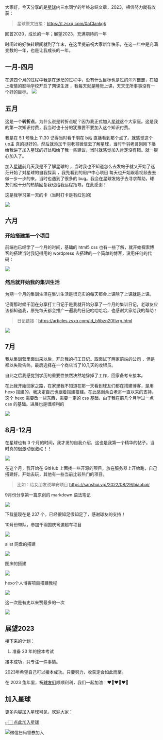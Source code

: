 大家好，今天分享的是[星球](https://mp.weixin.qq.com/s?__biz=MzI1NDczNTAwMA==&mid=2247524980&idx=2&sn=9ddcdb6c52aa096ed4c5ad0ced946a7d&chksm=e9c28583deb50c95f3c2665713a8bbc372c68332b3bfb846cf4b23af3f1cc07164832a291335&token=1681036854&lang=zh_CN&scene=21#wechat_redirect)内三水同学的年终总结文章，2023，相信努力就有收获：
> 星球原文链接：https://t.zsxq.com/0aCIankgk


回首2020，成长的一年；展望2023，充满期待的一年


时间过的好快转眼间就到了年末，在这里提前祝大家新年快乐，在这一年中是充满变数的一年，也是让我成长的一年。


## 一月-四月


在这四个月的过程中我是在迷茫的过程中，没有什么目标也是过的浑浑噩噩，在加上疫情的影响学校开启了网课生涯 ，我每天就是睡觉上课，天天无所事事没有一个好的目标。
![](https://files.mdnice.com/user/31817/3a822ead-9b8b-4748-8850-1f6e9ada5f0a.png)



## 五月


这是一个**转折点**，为什么说是转折点呢？因为我正式加入[星球](https://mp.weixin.qq.com/s?__biz=MzI1NDczNTAwMA==&mid=2247524980&idx=2&sn=9ddcdb6c52aa096ed4c5ad0ced946a7d&chksm=e9c28583deb50c95f3c2665713a8bbc372c68332b3bfb846cf4b23af3f1cc07164832a291335&token=1681036854&lang=zh_CN&scene=21#wechat_redirect)这个大家庭。这是我的第一次知识付费，我当时也十分的犹豫要不要加入这个知识付费。

我是在 5.1 号晚上 11.30 记得当时看千羽在 b站 直播看到那个点了。就感觉这个 up主 真的挺好的，然后就添加千羽老哥微信去了解星球，当时千羽老哥刚刚下播给我讲了加入星球的好处和给了我一些建议，当时就感觉加入肯定没有错。就一狠心加入了。

加入[星球](https://mp.weixin.qq.com/s?__biz=MzI1NDczNTAwMA==&mid=2247524980&idx=2&sn=9ddcdb6c52aa096ed4c5ad0ced946a7d&chksm=e9c28583deb50c95f3c2665713a8bbc372c68332b3bfb846cf4b23af3f1cc07164832a291335&token=1681036854&lang=zh_CN&scene=21#wechat_redirect)前几天我是不了解星球的 ，当时我也不知道怎么去发帖子就又开始了迷茫开始了对星球的自我探索 ，我先看到的用户中心项目 每天也开始跟着视频去去做一步一步的来，当时也遇到了很多的 bug。我会在星球发帖子去寻求帮助，球友们也十分的热情回复我也给我远程指导。在此感谢！



这是我学习第一天的卡（当时打卡是有红包的)

![](https://files.mdnice.com/user/31817/f6c92069-a73b-4361-841a-719f6228d56a.png)





## 六月


### 开始搭建第一个项目  
前端也已经学了一个月的时间，基础的 html5 css 也有一些了解，就开始探索博客的搭建当时我记得用的 wordpress 去搭建的一个简单的博客，没用任何的代码：


![](https://files.mdnice.com/user/31817/dca31293-ccd0-4c51-b996-4adc8dc5e5ac.png)


### 然后就开始我的集训生活  

为期一个月的集训生活在集训生活是很充实的每天都会上课除了上课就是上课。

记得那时候千羽在分享打工日记于是我就开始分享了一个月的集训日记，老球友应该都知道我，原先每天都会推广一遍我的日记哈哈哈哈，也感谢大家给我的帮助！
> 日记链接：https://articles.zsxq.com/id_b5bzn20flvrp.html

![](https://files.mdnice.com/user/31817/8bbc2f4e-d266-4cb9-81b5-03e9da4bb21f.png)


## 7月

我从集训营里面出来以后，开启我的打工日记。取面试了两家前端的公司 ，但是都以失败告终。最后选择在一个商店当了10几天的收银员。

自此之后我感觉到学历的重要性依然决然地辞掉了工作，回家备考专接本。

在此我开始回家之路，在家里我不知道在那一天看到球友们都在搭建博客，是用 hexo 搭建的，我决定自己也跟着搭建搭建。在此感谢余白老哥一直以来的支持，这个 hexo 需要改一些东西，需要一定的 css 基础，由于我在前几个月学过一点 css 的基础。进展也是很顺利的

![](https://files.mdnice.com/user/31817/1a9697d7-f641-4068-81ae-e99ee99bf19c.png)


## 8月-12月

在星球也有 3 个月的时间，我才发的自我介绍，这也是我第一个精华的帖子。当时真的很激动很激动！！


![](https://files.mdnice.com/user/31817/03b4f992-8ebc-4cc1-adba-1e7ee69782c8.png)


在这个月，我开始在 GitHub 上面找一些开源的项目，放在服务器上开始跑，自己搭建好，开始去玩，其他有一些当前比较热门的项目。

> 比如：给女朋友说早安项目   https://sanshui.vip/2022/08/29/biaobai/

9月份分享第一篇原创的 markdown 语法笔记 

![](https://files.mdnice.com/user/31817/e7c5ec5d-7ff3-4b29-8bbb-c17b61e42603.png)


下载量现在是 237 个，已经很知足很知足了，感谢球友的支持！

10月份带队，参加千羽国庆弯道超车项目

![](https://files.mdnice.com/user/31817/3fdeac4c-db4d-4725-b559-adb5d98a34ac.png)

alist 网盘的搭建


![](https://files.mdnice.com/user/31817/836b831b-0038-473e-8b40-059bee776301.png)


图床的搭建


![](https://files.mdnice.com/user/31817/45fa5e6e-6765-468c-a72a-b9e227f54a89.png)




hexo个人博客项目搭建教程


![](https://files.mdnice.com/user/31817/d953ac95-96ea-4016-b38d-1fb4e8d5d918.png)


这一次是有史以来赞最多的一次


![](https://files.mdnice.com/user/31817/5400ab2e-b79e-4128-89b0-b5cde7649d25.png)



## 展望2023


接下来的计划：

1. 准备 23 年的接本考试

接本成功，只专注一件事情。

2023年希望自己可以接本成功。只要努力，收获定会如此而至。

在 2023 兔年里，祝[球友们](https://mp.weixin.qq.com/s?__biz=MzI1NDczNTAwMA==&mid=2247524980&idx=2&sn=9ddcdb6c52aa096ed4c5ad0ced946a7d&chksm=e9c28583deb50c95f3c2665713a8bbc372c68332b3bfb846cf4b23af3f1cc07164832a291335&token=1681036854&lang=zh_CN&scene=21#wechat_redirect)顺顺利利，我们一起加油！❤️‍🔥❤️‍🔥❤️‍🔥

## 加入星球

更多内容加入星球可见，欢迎大家：

[👉🏻 点此加入星球](https://yuyuanweb.feishu.cn/wiki/SDtMwjR1DituVpkz5MLc3fZLnzb)

![微信扫码领券加入](https://www.codefather.cn/img/%E7%9F%A5%E8%AF%86%E6%98%9F%E7%90%83%E6%89%AB%E7%A0%81.jpeg)
